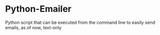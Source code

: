 # Python-Emailer
Python script that can be executed from the command line to easily send emails, as of now, text-only

